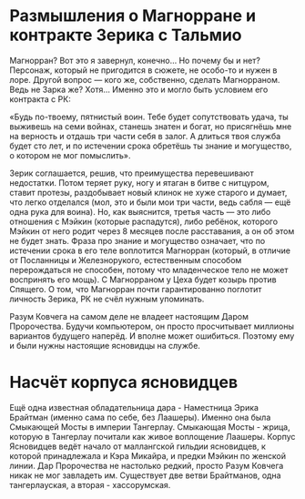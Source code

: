 # Размышления о Магнорране и контракте Зерика с Тальмио

Магнорран? Вот это я завернул, конечно… Но почему бы и нет? Персонаж, который не пригодится в сюжете, не особо-то и нужен в лоре. Другой вопрос — кого же, собственно, сделать Магнорраном. Ведь не Зарка же? Хотя… Именно это и могло быть условием его контракта с РК:

«Будь по-твоему, пятнистый воин. Тебе будет сопутствовать удача, ты
выживешь на семи войнах, станешь знатен и богат, но присягнёшь мне на верность и отдашь три части себя в залог. А длиться твоя служба будет сто лет, и по истечении срока обретёшь ты знание и могущество, о котором не мог помыслить».

Зерик соглашается, решив, что преимущества перевешивают недостатки.
Потом теряет руку, ногу и ятаган в битве с нитцуром, ставит протезы, раздобывает новый клинок не хуже старого и думает, что легко отделался (мол, это и были мои три части, ведь сабля — ещё одна рука для воина). Но, как выяснится, третья часть — это либо
отношения с Мэйкин (которые распадутся), либо ребёнок, которого Мэйкин от него родит через 8 месяцев после расставания, а он об этом не будет знать. Фраза про знание и могущество означает, что по истечении срока в его теле воплотится Магнорран (который, в отличие от Посланницы и Железнорукого, естественным способом перерождаться не способен, потому что младенческое тело не может воспринять его мощь). С Магнорраном у Цеха будет козырь против Спящего. О том, что Магнорран почти гарантированно поглотит личность Зерика, РК не счёл нужным упоминать.

Разум Ковчега на самом деле не владеет настоящим Даром Пророчества. Будучи компьютером, он просто просчитывает миллионы вариантов будущего наперёд. И вполне может ошибиться. Поэтому ему и были нужны настоящие ясновидцы на службе.

# Насчёт корпуса ясновидцев
Ещё одна известная обладательница дара - Наместница Эрика Брайтман (именно сама по себе, без Лаашеры). Именно она была Смыкающей Мосты в империи Тангерлау.
  Смыкающая Мосты - жрица, которую в Тангерлау почитали как живое воплощение Лаашеры.
Корпус Ясновидцев ведёт начало от маллангской гильдии ясновидцев, к которой принадлежала и Кэра Микайра, и предки Мэйкин по женской линии. Дар Пророчества не настолько редкий, просто Разум Ковчега никак не мог завладеть им.
Существует две ветви Брайтманов, одна тангерлауская, а вторая - хассорумская.
